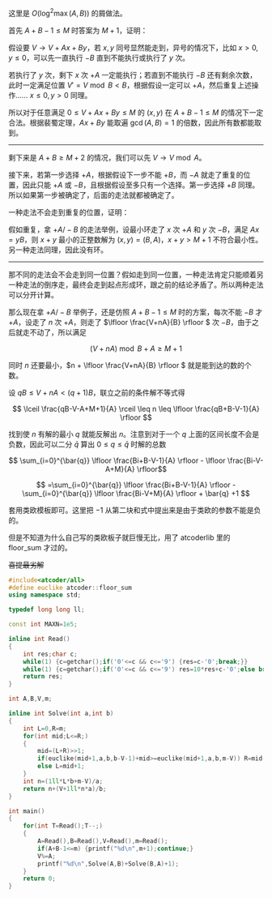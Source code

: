 这里是 $O(\log^2{\max(A,B)})$ 的屑做法。

首先 $A+B-1\leq M$ 时答案为 $M+1$，证明：

假设要 $V\to V+Ax+By$，若 $x,y$ 同号显然能走到，异号的情况下，比如 $x>0,y\leq 0$，可以先一直执行 $-B$ 直到不能执行或执行了 $y$ 次。

若执行了 $y$ 次，剩下 $x$ 次 $+A$ 一定能执行；若直到不能执行 $-B$ 还有剩余次数，此时一定满足位置 $V'=V \bmod B <B$，根据假设一定可以 $+A$，然后重复上述操作…… $x\leq 0,y>0$ 同理。

所以对于任意满足 $0\leq V+Ax+By \leq M$ 的 $(x,y)$ 在 $A+B-1 \leq M$ 的情况下一定合法。根据裴蜀定理，$Ax+By$ 能取遍 $\gcd(A,B)=1$ 的倍数，因此所有数都能取到。

------------

剩下来是 $A+B \geq M+2$ 的情况，我们可以先 $V \to V \bmod A$。

接下来，若第一步选择 $+A$，根据假设下一步不能 $+B$，而 $-A$ 就走了重复的位置，因此只能 $+A$ 或 $-B$，且根据假设至多只有一个选择。第一步选择 $+B$ 同理。所以如果第一步被确定了，后面的走法就都被确定了。

一种走法不会走到重复的位置，证明：

假如重复，拿 $+A/-B$ 的走法举例，设最小环走了 $x$ 次 $+A$ 和 $y$ 次 $-B$，满足 $Ax=yB$，则 $x+y$ 最小的正整数解为 $(x,y)=(B,A)$，$x+y>M+1$ 不符合最小性。另一种走法同理，因此没有环。

------------

那不同的走法会不会走到同一位置？假如走到同一位置，一种走法肯定只能顺着另一种走法的倒序走，最终会走到起点形成环，跟之前的结论矛盾了。所以两种走法可以分开计算。

那么现在拿 $+A/-B$ 举例子，还是仿照 $A+B-1 \leq M$ 时的方案，每次不能 $-B$ 才 $+A$，设走了 $n$ 次 $+A$，则走了 $\lfloor \frac{V+nA}{B} \rfloor $ 次 $-B$，由于之后就走不动了，所以满足

$$ (V+nA) \bmod B + A \geq M+1 $$

同时 $n$ 还要最小，$n + \lfloor \frac{V+nA}{B} \rfloor $ 就是能到达的数的个数。

设 $qB \leq V+nA <(q+1)B$，联立之前的条件解不等式得

$$ \lceil \frac{qB-V-A+M+1}{A} \rceil \leq n \leq \lfloor \frac{qB+B-V-1}{A} \rfloor  $$

找到使 $n$ 有解的最小 $q$ 就能反解出 $n$。注意到对于一个 $q$ 上面的区间长度不会是负数，因此可以二分 $\bar{q}$ 算出 $0\leq q \leq \bar{q}$ 时解的总数

$$ \sum_{i=0}^{\bar{q}} \lfloor \frac{Bi+B-V-1}{A} \rfloor - \lfloor \frac{Bi-V-A+M}{A} \rfloor$$

$$ =\sum_{i=0}^{\bar{q}} \lfloor \frac{Bi+B-V-1}{A} \rfloor - \sum_{i=0}^{\bar{q}} \lfloor \frac{Bi-V+M}{A} \rfloor + \bar{q} +1 $$

套用类欧模板即可。这里把 $-1$ 从第二块和式中提出来是由于类欧的参数不能是负的。

但是不知道为什么自己写的类欧板子就巨慢无比，用了 atcoderlib 里的 floor_sum 才过的。

~~喜提最劣解~~

```cpp
#include<atcoder/all>
#define euclike atcoder::floor_sum
using namespace std;

typedef long long ll;

const int MAXN=1e5;

inline int Read()
{
	int res;char c;
	while(1) {c=getchar();if('0'<=c && c<='9') {res=c-'0';break;}}
	while(1) {c=getchar();if('0'<=c && c<='9') res=10*res+c-'0';else break;}
	return res;
}

int A,B,V,m;

inline int Solve(int a,int b)
{
	int L=0,R=m;
	for(int mid;L<=R;)
	{
		mid=(L+R)>>1;
		if(euclike(mid+1,a,b,b-V-1)+mid>=euclike(mid+1,a,b,m-V)) R=mid-1;
		else L=mid+1;
	}
	int n=(1ll*L*b+m-V)/a;
	return n+(V+1ll*n*a)/b;
}

int main()
{
	for(int T=Read();T--;)
	{
		A=Read(),B=Read(),V=Read(),m=Read();
		if(A+B-1<=m) {printf("%d\n",m+1);continue;}
		V%=A;
		printf("%d\n",Solve(A,B)+Solve(B,A)+1);
	}
	return 0;
}
```
